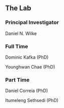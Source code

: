 ## The Lab

### Principal Investigator
Daniel N. Wilke

### Full Time
  Dominic Kafka (PhD)

  Younghwan Chae (PhD)

### Part Time

  Daniel Correia (PhD)

  Itumeleng Sethsedi (PhD)
